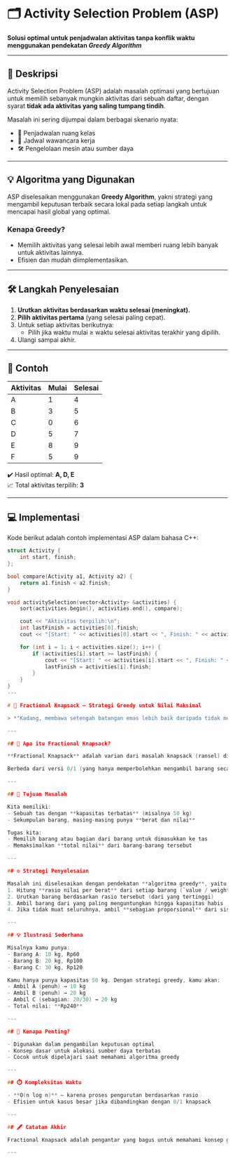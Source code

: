 # 🗂️ Activity Selection Problem (ASP)

**Solusi optimal untuk penjadwalan aktivitas tanpa konflik waktu menggunakan pendekatan _Greedy Algorithm_**

---

## 📌 Deskripsi

Activity Selection Problem (ASP) adalah masalah optimasi yang bertujuan untuk memilih sebanyak mungkin aktivitas dari sebuah daftar, dengan syarat **tidak ada aktivitas yang saling tumpang tindih**.

Masalah ini sering dijumpai dalam berbagai skenario nyata:
- 📅 Penjadwalan ruang kelas
- 💼 Jadwal wawancara kerja
- 🛠️ Pengelolaan mesin atau sumber daya

---

## 💡 Algoritma yang Digunakan

ASP diselesaikan menggunakan **Greedy Algorithm**, yakni strategi yang mengambil keputusan terbaik secara lokal pada setiap langkah untuk mencapai hasil global yang optimal.

### Kenapa Greedy?
- Memilih aktivitas yang selesai lebih awal memberi ruang lebih banyak untuk aktivitas lainnya.
- Efisien dan mudah diimplementasikan.

---

## 🛠️ Langkah Penyelesaian

1. **Urutkan aktivitas berdasarkan waktu selesai (meningkat).**
2. **Pilih aktivitas pertama** (yang selesai paling cepat).
3. Untuk setiap aktivitas berikutnya:
   - Pilih jika waktu mulai ≥ waktu selesai aktivitas terakhir yang dipilih.
4. Ulangi sampai akhir.

---

## 🧪 Contoh

| Aktivitas | Mulai | Selesai |
|-----------|-------|---------|
| A         | 1     | 4       |
| B         | 3     | 5       |
| C         | 0     | 6       |
| D         | 5     | 7       |
| E         | 8     | 9       |
| F         | 5     | 9       |

✔️ Hasil optimal: **A, D, E**  
📈 Total aktivitas terpilih: **3**

---

## 💻 Implementasi

Kode berikut adalah contoh implementasi ASP dalam bahasa C++:

```cpp
struct Activity {
    int start, finish;
};

bool compare(Activity a1, Activity a2) {
    return a1.finish < a2.finish;
}

void activitySelection(vector<Activity> &activities) {
    sort(activities.begin(), activities.end(), compare);

    cout << "Aktivitas terpilih:\n";
    int lastFinish = activities[0].finish;
    cout << "[Start: " << activities[0].start << ", Finish: " << activities[0].finish << "]\n";

    for (int i = 1; i < activities.size(); i++) {
        if (activities[i].start >= lastFinish) {
            cout << "[Start: " << activities[i].start << ", Finish: " << activities[i].finish << "]\n";
            lastFinish = activities[i].finish;
        }
    }
}
---

# 🎒 Fractional Knapsack – Strategi Greedy untuk Nilai Maksimal

> *"Kadang, membawa setengah batangan emas lebih baik daripada tidak membawa sama sekali."*

---

## 📌 Apa itu Fractional Knapsack?

**Fractional Knapsack** adalah varian dari masalah knapsack (ransel) di mana kamu **boleh mengambil sebagian dari suatu barang** untuk memaksimalkan total nilai yang dibawa, tanpa melebihi kapasitas tas.

Berbeda dari versi 0/1 (yang hanya memperbolehkan mengambil barang secara utuh), di sini kamu bisa ambil setengah, sepertiga, atau berapa pun yang muat dalam kapasitas yang tersedia.

---

## 🎯 Tujuan Masalah

Kita memiliki:
- Sebuah tas dengan **kapasitas terbatas** (misalnya 50 kg)
- Sekumpulan barang, masing-masing punya **berat dan nilai**

Tugas kita:
- Memilih barang atau bagian dari barang untuk dimasukkan ke tas
- Memaksimalkan **total nilai** dari barang-barang tersebut

---

## ⚙️ Strategi Penyelesaian

Masalah ini diselesaikan dengan pendekatan **algoritma greedy**, yaitu:
1. Hitung **rasio nilai per berat** dari setiap barang (`value / weight`)
2. Urutkan barang berdasarkan rasio tersebut (dari yang tertinggi)
3. Ambil barang dari yang paling menguntungkan hingga kapasitas habis
4. Jika tidak muat seluruhnya, ambil **sebagian proporsional** dari sisanya

---

## 💡 Ilustrasi Sederhana

Misalnya kamu punya:
- Barang A: 10 kg, Rp60
- Barang B: 20 kg, Rp100
- Barang C: 30 kg, Rp120

Kamu hanya punya kapasitas 50 kg. Dengan strategi greedy, kamu akan:
- Ambil A (penuh) → 10 kg
- Ambil B (penuh) → 20 kg
- Ambil C (sebagian: 20/30) → 20 kg
- Total nilai: **Rp240**

---

## 🧠 Kenapa Penting?

- Digunakan dalam pengambilan keputusan optimal
- Konsep dasar untuk alokasi sumber daya terbatas
- Cocok untuk dipelajari saat memahami algoritma greedy

---

## ⏱️ Kompleksitas Waktu

- **O(n log n)** – karena proses pengurutan berdasarkan rasio
- Efisien untuk kasus besar jika dibandingkan dengan 0/1 knapsack

---

## 🖋️ Catatan Akhir

Fractional Knapsack adalah pengantar yang bagus untuk memahami konsep greedy. Tidak semua masalah bisa diselesaikan dengan pendekatan ini, tapi ketika bisa—hasilnya sangat optimal dan elegan.

---

